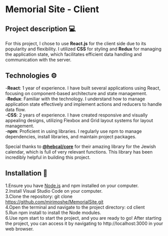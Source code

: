# Memorial Site - Client 

## Project description 💻
For this project, I chose to use **React.js** for the client side due to its popularity and flexibility. I utilized **CSS** for styling and **Redux** for managing the application state, which facilitates efficient data handling and communication with the server.

## Technologies ⚙️
-**React**: 1 year of experience. I have built several applications using React, focusing on component-based architecture and state management.                  
-**Redux**: Familiar with the technology. I understand how to manage application state effectively and implement actions and reducers to handle data flow.          
                        -**CSS**: 2 years of experience. I have created responsive and visually appealing designs, utilizing Flexbox and Grid layout systems for layout management.      
-**npm**: Proficient in using libraries. I regularly use npm to manage dependencies, install libraries, and maintain project packages.

Special thanks to [**@hebcal/core**](github.com/hebcal/hebcal-es6) for their amazing library for the Jewish calendar, which is full of very relevant functions. This library has been incredibly helpful in building this project.

## Installation 🚀
1.Ensure you have [Node.js](https://nodejs.org/) and npm installed on your computer.          
2.Install Visual Studio Code on your computer.                                 
3.Clone the repository: git clone https://github.com/mirimoshe/MemorialSite.git               
4.Open the terminal and navigate to the project directory: cd client             
5.Run npm install to install the Node modules.                   
6.Use npm start to start the project, and you are ready to go!
After starting the project, you can access it by navigating to http://localhost:3000 in your web browser.


